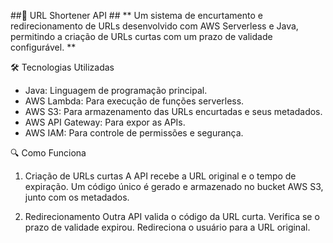 ##🚀 URL Shortener API ##
** Um sistema de encurtamento e redirecionamento de URLs desenvolvido com AWS Serverless e Java, permitindo a criação de URLs curtas com um prazo de validade configurável. **

🛠️ Tecnologias Utilizadas
- Java: Linguagem de programação principal.
- AWS Lambda: Para execução de funções serverless.
- AWS S3: Para armazenamento das URLs encurtadas e seus metadados.
- AWS API Gateway: Para expor as APIs.
- AWS IAM: Para controle de permissões e segurança.
  
🔍 Como Funciona
1. Criação de URLs curtas
A API recebe a URL original e o tempo de expiração.
Um código único é gerado e armazenado no bucket AWS S3, junto com os metadados.

3. Redirecionamento
Outra API valida o código da URL curta.
Verifica se o prazo de validade expirou.
Redireciona o usuário para a URL original.
